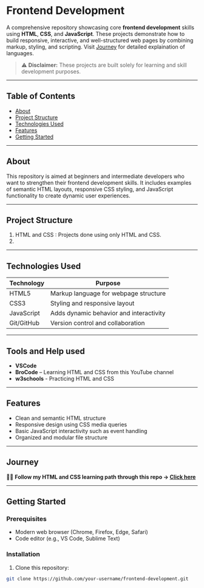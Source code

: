 # Frontend Development

A comprehensive repository showcasing core **frontend development** skills using **HTML**, **CSS**, and **JavaScript**. These projects demonstrate how to build responsive, interactive, and well-structured web pages by combining markup, styling, and scripting. Visit [Journey](#journey) for detailed explaination of languages.

> ⚠️ **Disclaimer:** These projects are built solely for learning and skill development purposes.


---

## Table of Contents

- [About](#about)
- [Project Structure](#project-structure)
- [Technologies Used](#technologies-used)
- [Features](#features)
- [Getting Started](#getting-started)

---

## About

This repository is aimed at beginners and intermediate developers who want to strengthen their frontend development skills. It includes examples of semantic HTML layouts, responsive CSS styling, and JavaScript functionality to create dynamic user experiences.

---

## Project Structure

1. HTML and CSS : Projects done using only HTML and CSS.
2. 


---

## Technologies Used

| Technology | Purpose                                   |
|------------|-------------------------------------------|
| HTML5      | Markup language for webpage structure     |
| CSS3       | Styling and responsive layout              |
| JavaScript | Adds dynamic behavior and interactivity    |
| Git/GitHub | Version control and collaboration          |

---

## Tools and Help used

- **VSCode**
- **BroCode** – Learning HTML and CSS from this YouTube channel
- **w3schools** - Practicing HTML and CSS  
---

## Features

- Clean and semantic HTML structure
- Responsive design using CSS media queries
- Basic JavaScript interactivity such as event handling
- Organized and modular file structure

---
## Journey

🧑‍💻 **Follow my HTML and CSS learning path through this repo → [Click here](https://github.com/atreyi-biswas/General/tree/main/HTML%20and%20CSS)**

---

## Getting Started

### Prerequisites

- Modern web browser (Chrome, Firefox, Edge, Safari)
- Code editor (e.g., VS Code, Sublime Text)

### Installation

1. Clone this repository:

```bash
git clone https://github.com/your-username/frontend-development.git


